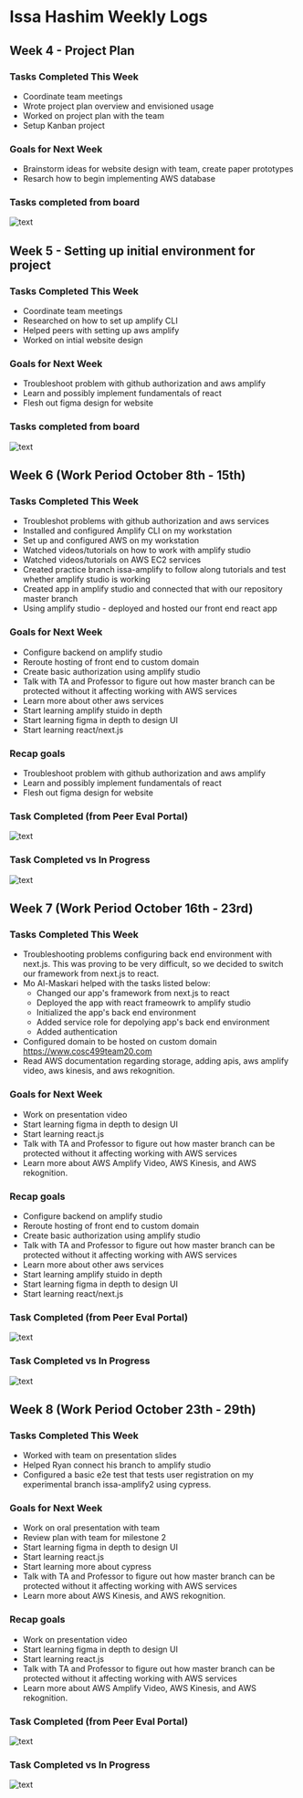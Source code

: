 # Issa Hashim Weekly Logs

## Week 4 - Project Plan 

### Tasks Completed This Week
* Coordinate team meetings
* Wrote project plan overview and envisioned usage
* Worked on project plan with the team
* Setup Kanban project

### Goals for Next Week 
* Brainstorm ideas for website design with team, create paper prototypes
* Resarch how to begin implementing AWS database

  
### Tasks completed from board

![text](https://i.imgur.com/sIizYZw.png)

## Week 5 - Setting up initial environment for project 

### Tasks Completed This Week
* Coordinate team meetings
* Researched on how to set up amplify CLI
* Helped peers with setting up aws amplify
* Worked on intial website design

### Goals for Next Week 
* Troubleshoot problem with github authorization and aws amplify
* Learn and possibly implement fundamentals of react
* Flesh out figma design for website

  
### Tasks completed from board

![text](https://i.imgur.com/rTQxK63.png)


## Week 6 (Work Period October 8th - 15th) 

### Tasks Completed This Week
* Troubleshot problems with github authorization and aws services
* Installed and configured Amplify CLI on my workstation
* Set up and configured AWS on my workstation
* Watched videos/tutorials on how to work with amplify studio
* Watched videos/tutorials on AWS EC2 services
* Created practice branch issa-amplify to follow along tutorials and test whether amplify studio is working
* Created app in amplify studio and connected that with our repository master branch
* Using amplify studio - deployed and hosted our front end react app


### Goals for Next Week 
* Configure backend on amplify studio
* Reroute hosting of front end to custom domain
* Create basic authorization using amplify studio
* Talk with TA and Professor to figure out how master branch can be protected without it affecting working with AWS services
* Learn more about other aws services
* Start learning amplify stuido in depth
* Start learning figma in depth to design UI
* Start learning react/next.js 

### Recap goals
* Troubleshoot problem with github authorization and aws amplify
* Learn and possibly implement fundamentals of react
* Flesh out figma design for website

### Task Completed (from Peer Eval Portal)
![text](https://i.imgur.com/Gch2GGB.png)

### Task Completed vs In Progress
![text](https://i.imgur.com/BzXHART.png)


## Week 7 (Work Period October 16th - 23rd) 

### Tasks Completed This Week
* Troubleshooting problems configuring back end environment with next.js. This was proving to be very difficult, so we decided to switch our framework from next.js to react.
* Mo Al-Maskari helped with the tasks listed below:
    * Changed our app's framework from next.js to react
    * Deployed the app with react frameowrk to amplify studio
    * Initialized the app's back end environment
    * Added service role for depolying app's back end environment
    * Added authentication
* Configured domain to be hosted on custom domain https://www.cosc499team20.com
* Read AWS documentation regarding storage, adding apis, aws amplify video, aws kinesis, and aws rekognition.



### Goals for Next Week 
* Work on presentation video
* Start learning figma in depth to design UI
* Start learning react.js
* Talk with TA and Professor to figure out how master branch can be protected without it affecting working with AWS services
* Learn more about AWS Amplify Video, AWS Kinesis, and AWS rekognition.


### Recap goals
* Configure backend on amplify studio
* Reroute hosting of front end to custom domain
* Create basic authorization using amplify studio
* Talk with TA and Professor to figure out how master branch can be protected without it affecting working with AWS services
* Learn more about other aws services
* Start learning amplify stuido in depth
* Start learning figma in depth to design UI
* Start learning react/next.js 

### Task Completed (from Peer Eval Portal)
![text](https://i.imgur.com/8VEP0HF.png)

### Task Completed vs In Progress
![text](https://i.imgur.com/4SnGAmA.png)

## Week 8 (Work Period October 23th - 29th) 

### Tasks Completed This Week
* Worked with team on presentation slides
* Helped Ryan connect his branch to amplify studio
* Configured a basic e2e test that tests user registration on my experimental branch issa-amplify2 using cypress.


### Goals for Next Week 
* Work on oral presentation with team
* Review plan with team for milestone 2
* Start learning figma in depth to design UI
* Start learning react.js
* Start learning more about cypress
* Talk with TA and Professor to figure out how master branch can be protected without it affecting working with AWS services
* Learn more about AWS Kinesis, and AWS rekognition.


### Recap goals
* Work on presentation video
* Start learning figma in depth to design UI
* Start learning react.js
* Talk with TA and Professor to figure out how master branch can be protected without it affecting working with AWS services
* Learn more about AWS Amplify Video, AWS Kinesis, and AWS rekognition.

### Task Completed (from Peer Eval Portal)
![text](https://i.imgur.com/hShpEjt.png)

### Task Completed vs In Progress
![text](https://i.imgur.com/1vF1BBn.png)






